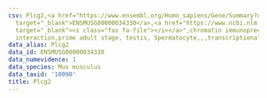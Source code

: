 ```yaml
---
csv: Plcg2,<a href="https://www.ensembl.org/Homo_sapiens/Gene/Summary?db=core;g=ENSMUSG00000034330"
  target="_blank">ENSMUSG00000034330</a>,<a href="https://www.ncbi.nlm.nih.gov/pubmed/25450459"
  target="_blank"><i class="fas fa-file"></i></a>",chromatin immunoprecipitation assay,direct
  interaction,prime adult stage, testis, Spermatocyte,,,transcriptional regulation,
data_alias: Plcg2
data_id: ENSMUSG00000034330
data_numevidence: 1
data_species: Mus musculus
data_taxid: '10090'
title: Plcg2
---
```


